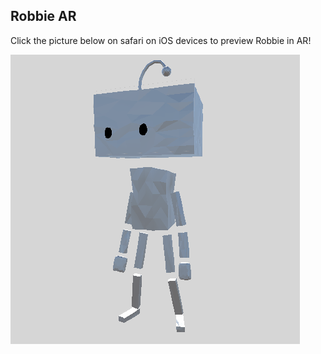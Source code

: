 ## Robbie AR

Click the picture below on safari on iOS devices to preview Robbie in AR!

<div>
    <a rel="ar" href="Robbie.usdz">
        <img src="Robbie.png">
    </a>
</div>
